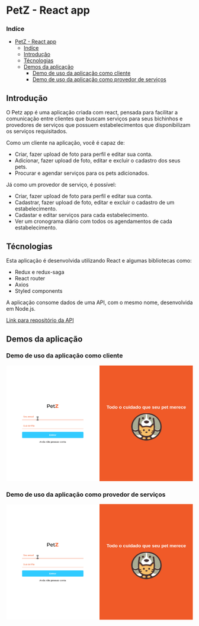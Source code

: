 # PetZ - React app

### Indíce

- [PetZ - React app](#petz---react-app)
    - [Indíce](#indíce)
  - [Introdução](#introdução)
  - [Técnologias](#técnologias)
  - [Demos da aplicação](#demos-da-aplicação)
    - [Demo de uso da aplicação como cliente](#demo-de-uso-da-aplicação-como-cliente)
    - [Demo de uso da aplicação como provedor de serviços](#demo-de-uso-da-aplicação-como-provedor-de-serviços)

## Introdução

O Petz app é uma aplicação criada com react, pensada para facilitar a comunicação entre clientes que buscam serviços para seus bichinhos e provedores de serviços que possuem estabelecimentos que disponibilizam os serviços requisitados.

Como um cliente na aplicação, você é capaz de:

- Criar, fazer upload de foto para perfil e editar sua conta.
- Adicionar, fazer upload de foto, editar e excluir o cadastro dos seus pets.
- Procurar e agendar serviços para os pets adicionados.

Já como um provedor de serviço, é possível:

- Criar, fazer upload de foto para perfil e editar sua conta.
- Cadastrar, fazer upload de foto, editar e excluir o cadastro de um estabelecimento.
- Cadastar e editar serviços para cada estabelecimento.
- Ver um cronograma diário com todos os agendamentos de cada estabelecimento.

## Técnologias

Esta aplicação é desenvolvida utilizando React e algumas bibliotecas como:

- Redux e redux-saga
- React router
- Axios
- Styled components

A aplicação consome dados de uma API, com o mesmo nome, desenvolvida em Node.js.

[Link para repositório da API](https://github.com/MateusOli21/petz-backend)

## Demos da aplicação

### Demo de uso da aplicação como cliente

![client demo gif](./assets/client_demo.gif)

### Demo de uso da aplicação como provedor de serviços

![client demo gif](./assets/client_demo.gif)
